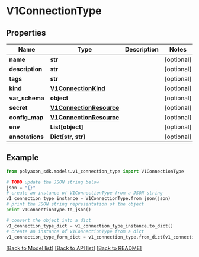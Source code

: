 # V1ConnectionType


## Properties
Name | Type | Description | Notes
------------ | ------------- | ------------- | -------------
**name** | **str** |  | [optional] 
**description** | **str** |  | [optional] 
**tags** | **str** |  | [optional] 
**kind** | [**V1ConnectionKind**](V1ConnectionKind.md) |  | [optional] 
**var_schema** | **object** |  | [optional] 
**secret** | [**V1ConnectionResource**](V1ConnectionResource.md) |  | [optional] 
**config_map** | [**V1ConnectionResource**](V1ConnectionResource.md) |  | [optional] 
**env** | **List[object]** |  | [optional] 
**annotations** | **Dict[str, str]** |  | [optional] 

## Example

```python
from polyaxon_sdk.models.v1_connection_type import V1ConnectionType

# TODO update the JSON string below
json = "{}"
# create an instance of V1ConnectionType from a JSON string
v1_connection_type_instance = V1ConnectionType.from_json(json)
# print the JSON string representation of the object
print V1ConnectionType.to_json()

# convert the object into a dict
v1_connection_type_dict = v1_connection_type_instance.to_dict()
# create an instance of V1ConnectionType from a dict
v1_connection_type_form_dict = v1_connection_type.from_dict(v1_connection_type_dict)
```
[[Back to Model list]](../README.md#documentation-for-models) [[Back to API list]](../README.md#documentation-for-api-endpoints) [[Back to README]](../README.md)



